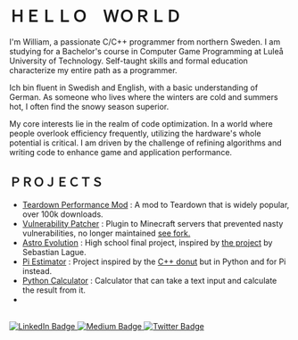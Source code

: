# ＨＥＬＬＯ　ＷＯＲＬＤ
I'm William, a passionate C/C++ programmer from northern Sweden. I am studying for a Bachelor's course in Computer Game Programming at Luleå University of Technology. Self-taught skills and formal education characterize my entire path as a programmer.

Ich bin fluent in Swedish and English, with a basic understanding of German. As someone who lives where the winters are cold and summers hot, I often find the snowy season superior.

My core interests lie in the realm of code optimization. In a world where people overlook efficiency frequently, utilizing the hardware's whole potential is critical. I am driven by the challenge of refining algorithms and writing code to enhance game and application performance.

## ＰＲＯＪＥＣＴＳ
- [Teardown Performance Mod](https://github.com/CoolJWB/TeardownPerformanceMod) : A mod to Teardown that is widely popular, over 100k downloads.
- [Vulnerability Patcher](https://github.com/CoolJWB/VulnerabilityPatcher) : Plugin to Minecraft servers that prevented nasty vulnerabilities, no longer maintained [see fork.](https://github.com/Focusvity/VulnerabilityPatcher)
- [Astro Evolution](https://github.com/CoolJWB/Astro) : High school final project, inspired by [the project](https://youtu.be/lctXaT9pxA0?si=-4oM9p2YiZ1ihfLP) by Sebastian Lague.
- [Pi Estimator](https://github.com/CoolJWB/Pi-Estimator) : Project inspired by the [C++ donut](https://www.a1k0n.net/2011/07/20/donut-math.html) but in Python and for Pi instead.
- [Python Calculator](https://github.com/CoolJWB/Python-Calculator) : Calculator that can take a text input and calculate the result from it.
- <img src="https://media.tenor.com/On7kvXhzml4AAAAj/loading-gif.gif" width=13><br>
<br>

<!--![Anurag's GitHub stats](https://github-readme-stats.vercel.app/api?username=CoolJWB&theme=&title_color=b4cffa&icon_color=b4cffa&text_color=ffffff&bg_color=2f81f7&border_color=2f81f7&show_icons=true&count_private=true)-->

<div id="badges">
  <a href="https://www.linkedin.com/in/william-bergh-609a9b209/">
    <img src="https://img.shields.io/badge/LinkedIn-blue?style=for-the-badge&logo=linkedin&logoColor=white" alt="LinkedIn Badge"/>
  </a>
  <a href="https://medium.com/@berghwilliam">
    <img src="https://img.shields.io/badge/Medium-12100E?style=for-the-badge&logo=medium&logoColor=white" alt="Medium Badge"/>
  </a>
  <a href="https://twitter.com/CoolJWB">
    <img src="https://img.shields.io/badge/Twitter-blue?style=for-the-badge&logo=twitter&logoColor=white" alt="Twitter Badge"/>
  </a>
</div>
